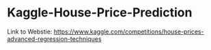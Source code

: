 # Kaggle-House-Price-Prediction


Link to Webstie: https://www.kaggle.com/competitions/house-prices-advanced-regression-techniques
